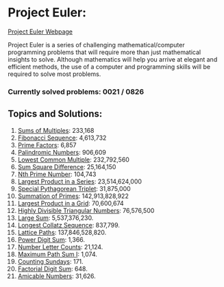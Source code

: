 # Project Euler:

[Project Euler Webpage](https://https://projecteuler.net/)

Project Euler is a series of challenging mathematical/computer programming problems that will require more than just mathematical insights to solve. Although mathematics will help you arrive at elegant and efficient methods, the use of a computer and programming skills will be required to solve most problems.

### Currently solved problems: 0021 / 0826

## Topics and Solutions:

1. [Sums of Multiples](https://projecteuler.net/problem=1): 233,168
2. [Fibonacci Sequence](https://projecteuler.net/problem=2): 4,613,732
3. [Prime Factors](https://projecteuler.net/problem=3): 6,857
4. [Palindromic Numbers](https://projecteuler.net/problem=4): 906,609
5. [Lowest Common Multiple](https://projecteuler.net/problem=5): 232,792,560
6. [Sum Square Difference](https://projecteuler.net/problem=6): 25,164,150
7. [Nth Prime Number](https://projecteuler.net/problem=7): 104,743
8. [Largest Product in a Series](https://projecteuler.net/problem=8): 23,514,624,000
9. [Special Pythagorean Triplet](https://projecteuler.net/problem=9): 31,875,000
10. [Summation of Primes](https://projecteuler.net/problem=10): 142,913,828,922
11. [Largest Product in a Grid](https://projecteuler.net/problem=11): 70,600,674
12. [Highly Divisible Triangular Numbers](https://projecteuler.net/problem=12): 76,576,500
13. [Large Sum](https://projecteuler.net/problem=13): 5,537,376,230.
14. [Longest Collatz Sequence](https://projecteuler.net/problem=14): 837,799.
15. [Lattice Paths](https://projecteuler.net/problem=15): 137,846,528,820.
16. [Power Digit Sum](https://projecteuler.net/problem=16): 1,366.
17. [Number Letter Counts](https://projecteuler.net/problem=17): 21,124.
18. [Maximum Path Sum I](https://projecteuler.net/problem=18): 1,074.
19. [Counting Sundays](https://projecteuler.net/problem=19): 171.
20. [Factorial Digit Sum](https://projecteuler.net/problem=20): 648.
20. [Amicable Numbers](https://projecteuler.net/problem=21): 31,626.
